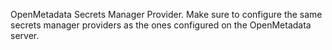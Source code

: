 OpenMetadata Secrets Manager Provider. Make sure to configure the same secrets manager providers as the ones configured on the OpenMetadata server.
<!-- secretsManagerProvider to be updated -->
